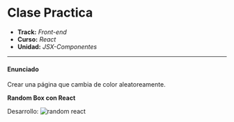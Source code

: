 # Clase Practica
* **Track:** _Front-end_
* **Curso:** _React_
* **Unidad:** _JSX-Componentes_

---

#### Enunciado

Crear una página que cambia de color aleatoreamente.

**Random Box con React**



Desarrollo:
![random react](http://subefotos.com/ver/?705ea3f13253b1d2774f82905fdfc7f7o.png)
